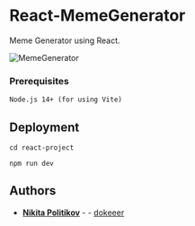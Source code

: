# React-MemeGenerator
Meme Generator using React.


![MemeGenerator](https://user-images.githubusercontent.com/88163502/184426940-7e2cde48-e231-4438-b20c-6921124e8a3e.gif)

### Prerequisites

```
Node.js 14+ (for using Vite)
```

## Deployment

```
cd react-project
```

```
npm run dev
```



## Authors

* **[Nikita Politikov](https://vk.com/nikitapolitikov)** -  - [dokeeer](https://github.com/dokeeer)

